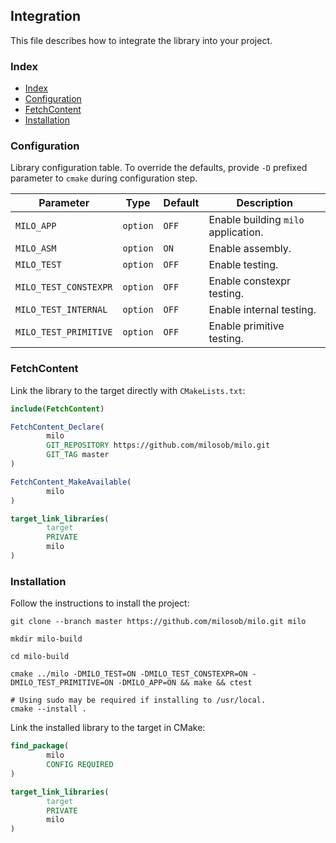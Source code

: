 ## Integration

This file describes how to integrate the library into your project.

### Index

- [Index](#index)
- [Configuration](#configuration)
- [FetchContent](#fetchcontent)
- [Installation](#installation)

### Configuration

Library configuration table.
To override the defaults, provide `-D` prefixed parameter to `cmake` during configuration step.

| Parameter             | Type     | Default | Description                         |
|-----------------------|----------|---------|-------------------------------------|
| `MILO_APP`            | `option` | `OFF`   | Enable building `milo` application. |
| `MILO_ASM`            | `option` | `ON`    | Enable assembly.                    |
| `MILO_TEST`           | `option` | `OFF`   | Enable testing.                     |
| `MILO_TEST_CONSTEXPR` | `option` | `OFF`   | Enable constexpr testing.           |
| `MILO_TEST_INTERNAL`  | `option` | `OFF`   | Enable internal testing.            |
| `MILO_TEST_PRIMITIVE` | `option` | `OFF`   | Enable primitive testing.           |

### FetchContent

Link the library to the target directly with `CMakeLists.txt`:

```cmake
include(FetchContent)

FetchContent_Declare(
        milo
        GIT_REPOSITORY https://github.com/milosob/milo.git
        GIT_TAG master
)

FetchContent_MakeAvailable(
        milo
)

target_link_libraries(
        target
        PRIVATE
        milo
)
```

### Installation

Follow the instructions to install the project:

```shell
git clone --branch master https://github.com/milosob/milo.git milo
```

```shell
mkdir milo-build
```

```shell
cd milo-build
```

```shell
cmake ../milo -DMILO_TEST=ON -DMILO_TEST_CONSTEXPR=ON -DMILO_TEST_PRIMITIVE=ON -DMILO_APP=ON && make && ctest
```

```shell
# Using sudo may be required if installing to /usr/local.
cmake --install .
```

Link the installed library to the target in CMake:

```cmake
find_package(
        milo
        CONFIG REQUIRED
)

target_link_libraries(
        target
        PRIVATE
        milo
)
```
